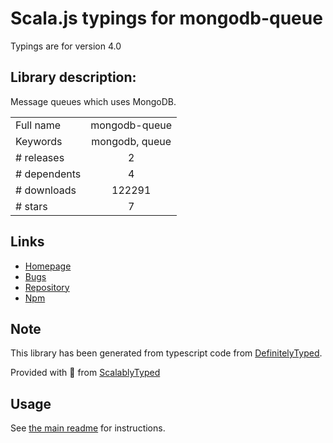 
# Scala.js typings for mongodb-queue

Typings are for version 4.0

## Library description:
Message queues which uses MongoDB.

|                    |                 |
| ------------------ | :-------------: |
| Full name          | mongodb-queue |
| Keywords           | mongodb, queue |
| # releases         | 2 |
| # dependents       | 4 |
| # downloads        | 122291 |
| # stars            | 7 |

## Links
- [Homepage](https://github.com/chilts/mongodb-queue)
- [Bugs](http://github.com/chilts/mongodb-queue/issues)
- [Repository](https://github.com/chilts/mongodb-queue)
- [Npm](https://www.npmjs.com/package/mongodb-queue)
    


## Note
This library has been generated from typescript code from [DefinitelyTyped](https://definitelytyped.org).

Provided with :purple_heart: from [ScalablyTyped](https://github.com/oyvindberg/ScalablyTyped)

## Usage
See [the main readme](../../readme.md) for instructions.


